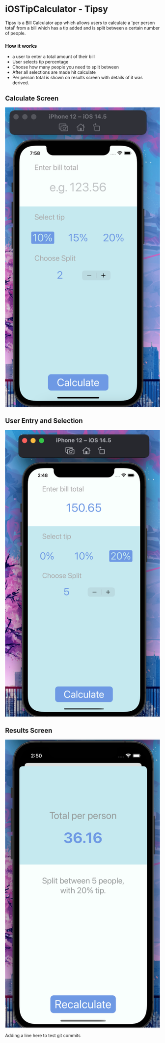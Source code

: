 # iOSTipCalculator - Tipsy
Tipsy is a Bill Calculator app which allows users to calculate a 'per person total' from a bill which has a tip added and is split between a certain number of people. 

### How it works

- a user to enter a total amount of their bill
- User selects tip percentage
- Choose how many people you need to split between
- After all selections are made hit calculate 
- Per person total is shown on results screen with details of it was derived. 

## Calculate Screen 
![Screenshot](TipsyCalculateScreen.png)

## User Entry and Selection 
![Screenshot](TipsyUserSelection.png)

## Results Screen 
![Screenshot](TipsyRestultsScreen.png)

Adding a line here to test git commits 


